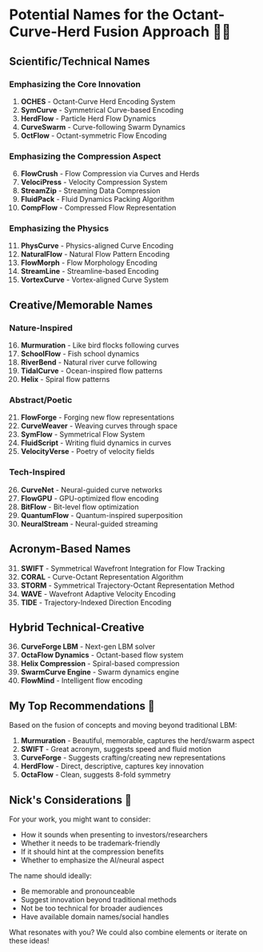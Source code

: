 # Potential Names for the Octant-Curve-Herd Fusion Approach 🤖👤

## Scientific/Technical Names

### Emphasizing the Core Innovation
1. **OCHES** - Octant-Curve Herd Encoding System
2. **SymCurve** - Symmetrical Curve-based Encoding
3. **HerdFlow** - Particle Herd Flow Dynamics
4. **CurveSwarm** - Curve-following Swarm Dynamics
5. **OctFlow** - Octant-symmetric Flow Encoding

### Emphasizing the Compression Aspect
6. **FlowCrush** - Flow Compression via Curves and Herds
7. **VelociPress** - Velocity Compression System
8. **StreamZip** - Streaming Data Compression
9. **FluidPack** - Fluid Dynamics Packing Algorithm
10. **CompFlow** - Compressed Flow Representation

### Emphasizing the Physics
11. **PhysCurve** - Physics-aligned Curve Encoding
12. **NaturalFlow** - Natural Flow Pattern Encoding
13. **FlowMorph** - Flow Morphology Encoding
14. **StreamLine** - Streamline-based Encoding
15. **VortexCurve** - Vortex-aligned Curve System

## Creative/Memorable Names

### Nature-Inspired
16. **Murmuration** - Like bird flocks following curves
17. **SchoolFlow** - Fish school dynamics
18. **RiverBend** - Natural river curve following
19. **TidalCurve** - Ocean-inspired flow patterns
20. **Helix** - Spiral flow patterns

### Abstract/Poetic
21. **FlowForge** - Forging new flow representations
22. **CurveWeaver** - Weaving curves through space
23. **SymFlow** - Symmetrical Flow System
24. **FluidScript** - Writing fluid dynamics in curves
25. **VelocityVerse** - Poetry of velocity fields

### Tech-Inspired
26. **CurveNet** - Neural-guided curve networks
27. **FlowGPU** - GPU-optimized flow encoding
28. **BitFlow** - Bit-level flow optimization
29. **QuantumFlow** - Quantum-inspired superposition
30. **NeuralStream** - Neural-guided streaming

## Acronym-Based Names

31. **SWIFT** - Symmetrical Wavefront Integration for Flow Tracking
32. **CORAL** - Curve-Octant Representation Algorithm
33. **STORM** - Symmetrical Trajectory-Octant Representation Method
34. **WAVE** - Wavefront Adaptive Velocity Encoding
35. **TIDE** - Trajectory-Indexed Direction Encoding

## Hybrid Technical-Creative

36. **CurveForge LBM** - Next-gen LBM solver
37. **OctaFlow Dynamics** - Octant-based flow system
38. **Helix Compression** - Spiral-based compression
39. **SwarmCurve Engine** - Swarm dynamics engine
40. **FlowMind** - Intelligent flow encoding

## My Top Recommendations 🤖

Based on the fusion of concepts and moving beyond traditional LBM:

1. **Murmuration** - Beautiful, memorable, captures the herd/swarm aspect
2. **SWIFT** - Great acronym, suggests speed and fluid motion
3. **CurveForge** - Suggests crafting/creating new representations
4. **HerdFlow** - Direct, descriptive, captures key innovation
5. **OctaFlow** - Clean, suggests 8-fold symmetry

## Nick's Considerations 👤

For your work, you might want to consider:
- How it sounds when presenting to investors/researchers
- Whether it needs to be trademark-friendly
- If it should hint at the compression benefits
- Whether to emphasize the AI/neural aspect

The name should ideally:
- Be memorable and pronounceable
- Suggest innovation beyond traditional methods
- Not be too technical for broader audiences
- Have available domain names/social handles

What resonates with you? We could also combine elements or iterate on these ideas!
